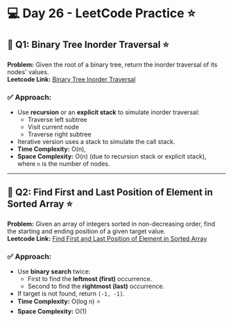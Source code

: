 # 💻 Day 26 - LeetCode Practice ⭐

## 🔹 Q1: Binary Tree Inorder Traversal ⭐  
**Problem:** Given the root of a binary tree, return the inorder traversal of its nodes' values.  
**Leetcode Link:** [Binary Tree Inorder Traversal](https://leetcode.com/problems/binary-tree-inorder-traversal)

### ✅ Approach:
- Use **recursion** or an **explicit stack** to simulate inorder traversal:  
  - Traverse left subtree  
  - Visit current node  
  - Traverse right subtree  
- Iterative version uses a stack to simulate the call stack.
- **Time Complexity:** O(n),  
- **Space Complexity:** O(n) (due to recursion stack or explicit stack), where `n` is the number of nodes.

---

## 🔹 Q2: Find First and Last Position of Element in Sorted Array ⭐  
**Problem:** Given an array of integers sorted in non-decreasing order, find the starting and ending position of a given target value.  
**Leetcode Link:** [Find First and Last Position of Element in Sorted Array](https://leetcode.com/problems/find-first-and-last-position-of-element-in-sorted-array)

### ✅ Approach:
- Use **binary search** twice:
  - First to find the **leftmost (first)** occurrence.
  - Second to find the **rightmost (last)** occurrence.
- If target is not found, return `[-1, -1]`.
- **Time Complexity:** O(log n) ⭐  
- **Space Complexity:** O(1)
